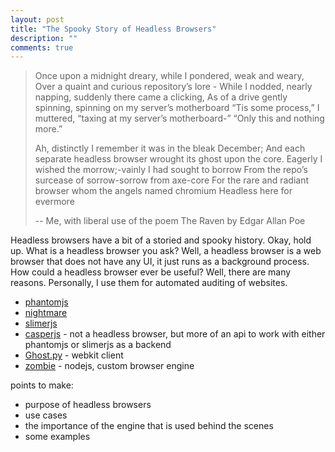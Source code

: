 ```yaml
---
layout: post
title: "The Spooky Story of Headless Browsers"
description: ""
comments: true
---
```


> Once upon a midnight dreary, while I pondered, weak and weary,
> Over a quaint and curious repository’s lore -
> While I nodded, nearly napping, suddenly there came a clicking,
> As of a drive gently spinning, spinning on my server’s motherboard
> “Tis some process,” I muttered, “taxing at my server’s motherboard-”
> “Only this and nothing more.”
>
> Ah, distinctly I remember it was in the bleak December;
> And each separate headless browser wrought its ghost upon the core.
> Eagerly I wished the morrow;-vainly I had sought to borrow
> From the repo’s surcease of sorrow-sorrow from axe-core
> For the rare and radiant browser whom the angels named chromium
> Headless here for evermore
>
> -- Me, with liberal use of the poem The Raven by Edgar Allan Poe

Headless browsers have a bit of a storied and spooky history. Okay, hold up. What is a headless browser you ask? Well, a headless browser is a web browser that does not have any UI, it just runs as a background process. How could a headless browser ever be useful? Well, there are many reasons. Personally, I use them for automated auditing of websites.

* [phantomjs](http://phantomjs.org/)
* [nightmare](https://github.com/segmentio/nightmare)
* [slimerjs](https://slimerjs.org/)
* [casperjs](http://casperjs.org/) - not a headless browser, but more of an api to work with either phantomjs or slimerjs as a backend
* [Ghost.py](http://jeanphix.me/Ghost.py/) - webkit client
* [zombie](https://github.com/assaf/zombie) - nodejs, custom browser engine


points to make:
* purpose of headless browsers
* use cases
* the importance of the engine that is used behind the scenes
* some examples


